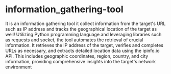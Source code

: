 # information_gathering-tool
It is an information gathering tool it collect information from the target's URL such as IP address and tracks the geographical location of the target as well!
Utilizing Python programming language and leveraging libraries such as requests and socket, the tool automates the retrieval of crucial information. 
It retrieves the IP address of the target, verifies and completes URLs as necessary, and extracts detailed location data using the ipinfo.io API. 
This includes geographic coordinates, region, country, and city information, providing comprehensive insights into the target's network environment
